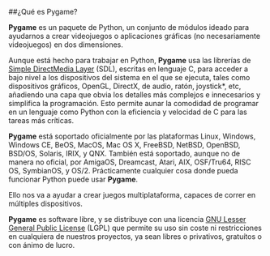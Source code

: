##¿Qué es Pygame?

**Pygame** es un paquete de Python, un conjunto de módulos ideado para ayudarnos a crear videojuegos o aplicaciones gráficas (no necesariamente videojuegos) en dos dimensiones.

Aunque está hecho para trabajar en Python, **Pygame** usa las librerías de [Simple DirectMedia Layer](http://www.libsdl.org/) (SDL), escritas en lenguaje C, para acceder a bajo nivel a los dispositivos del sistema en el que se ejecuta, tales como dispositivos gráficos, OpenGL, DirectX, de audio, ratón, joystick*, etc, añadiendo una capa que obvia los detalles más complejos e innecesarios y simplifica la programación. Esto permite aunar la comodidad de programar en un lenguaje como Python con la eficiencia y velocidad de C para las tareas más críticas.

**Pygame** está soportado oficialmente por las plataformas Linux, Windows, Windows CE, BeOS, MacOS, Mac OS X, FreeBSD, NetBSD, OpenBSD, BSD/OS, Solaris, IRIX, y QNX. También está soportado, aunque no de manera no oficial, por AmigaOS, Dreamcast, Atari, AIX, OSF/Tru64, RISC OS, SymbianOS, y OS/2. Prácticamente cualquier cosa donde pueda funcionar Python puede usar **Pygame**.

Ello nos va a ayudar a crear juegos multiplataforma, capaces de correr en múltiples dispositivos.

**Pygame** es software libre, y se distribuye con una licencia [GNU Lesser General Public License](http://es.wikipedia.org/wiki/GNU_Lesser_General_Public_License) (LGPL) que permite su uso sin coste ni restricciones en cualquiera de nuestros proyectos, ya sean libres o privativos, gratuítos o con ánimo de lucro.
